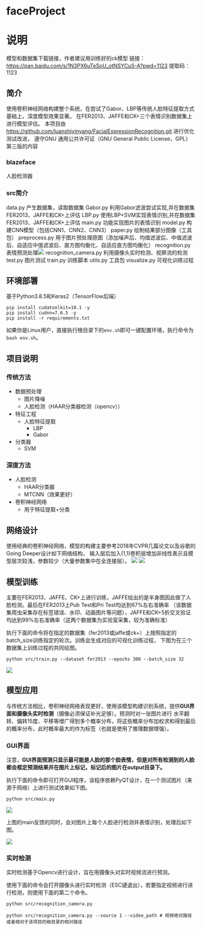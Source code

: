 # faceProject

# 说明
模型和数据集下载链接，作者建议用训练好的ck模型
链接：https://pan.baidu.com/s/1N3PX6uTeSoU_otNSYCuS-A?pwd=1123 
提取码：1123

## 简介
使用卷积神经网络构建整个系统，在尝试了Gabor、LBP等传统人脸特征提取方式基础上，深度模型效果显著。
在FER2013、JAFFE和CK+三个表情识别数据集上进行模型评估。
本项目由 https://github.com/luanshiyinyang/FacialExpressionRecognition.git 进行优化测试改进，
遵守GNU 通用公共许可证（GNU General Public License，GPL）第三版的内容
### blazeface
人脸检测器
### src简介
data.py 产生数据集，读取数据集
Gabor.py 利用Gabor滤波尝试实现,并在数据集FER2013、JAFFE和CK+上评估
LBP.py 使用LBP+SVM实现表情识别,并在数据集FER2013、JAFFE和CK+上评估
main.py 功能实现图片的表情识别
model.py 构建CNN模型（包括CNN1、CNN2、CNN3）
paper.py 绘制结果部分图像（工具包）
preprocess.py 用于图片预处理原图（添加噪声后、均值滤波后、中值滤波后、自适应中值滤波后、直方图均衡化、自适应直方图均衡化）
recognition.py 表情预测处理![](./output/happy1.png)
recognition_camera.py 利用摄像头实时检测、视屏流的检测
test.py 图片测试
train.py 训练脚本
utils.py 工具包
visualize.py 可视化训练过程

## 环境部署
基于Python3.8.5和Keras2（TensorFlow后端）
```shell script
pip install cudatoolkit=10.1 -y
pip install cudnn=7.6.5 -y
pip install -r requirements.txt
```
如果你是Linux用户，直接执行根目录下的`env.sh`即可一键配置环境，执行命令为`bash env.sh`。

## 项目说明
### **传统方法**
- 数据预处理
	- 图片降噪
	- 人脸检测（HAAR分类器检测（opencv））
- 特征工程
	- 人脸特征提取
		- LBP
		- Gabor
- 分类器
	- SVM
### **深度方法**
- 人脸检测
	- HAAR分类器
	- MTCNN（效果更好）
- 卷积神经网络
  - 用于特征提取+分类


## 网络设计
使用经典的卷积神经网络，模型的构建主要参考2018年CVPR几篇论文以及谷歌的Going Deeper设计如下网络结构，
输入层后加入(1,1)卷积层增加非线性表示且模型层次较浅，参数较少（大量参数集中在全连接层）。
![](./assets/CNN.png)
![](./assets/model.png)



## 模型训练
主要在FER2013、JAFFE、CK+上进行训练，JAFFE给出的是半身图因此做了人脸检测。最后在FER2013上Pub Test和Pri Test均达到67%左右准确率
（该数据集爬虫采集存在标签错误、水印、动画图片等问题），JAFFE和CK+5折交叉验证均达到99%左右准确率（这两个数据集为实验室采集，较为准确标准）

执行下面的命令将在指定的数据集（fer2013或jaffe或ck+）上按照指定的batch_size训练指定的轮次。训练会生成对应的可视化训练过程，
下图为在三个数据集上训练过程的共同绘图。

```shell
python src/train.py --dataset fer2013 --epochs 300 --batch_size 32
```
![](./assets/loss.png)


## 模型应用
与传统方法相比，卷积神经网络表现更好，使用该模型构建识别系统，提供**GUI界面和摄像头实时检测**（摄像必须保证补光足够）。预测时对一张图片进行
水平翻转、偏转15度、平移等增广得到多个概率分布，将这些概率分布加权求和得到最后的概率分布，此时概率最大的作为标签（也就是使用了推理数据增强）。

### **GUI界面**

注意，**GUI界面预测只显示最可能是人脸的那个脸表情，但是对所有检测到的人脸都会框定预测结果并在图片上标记，标记后的图片在output目录下。**

执行下面的命令即可打开GUI程序，该程序依赖PyQT设计，在一个测试图片（来源于网络）上进行测试效果如下图。

```shell
python src/main.py
```
![](./assets/gui.png)

上图的main反馈的同时，会对图片上每个人脸进行检测并表情识别，处理后如下图。

![](./assets/rst.png)

### **实时检测**
实时检测基于Opencv进行设计，旨在用摄像头对实时视频流进行预测。

使用下面的命令会打开摄像头进行实时检测（ESC键退出），若要指定视频进行进行检测，则使用下面的第二个命令。
```shell
python src/recognition_camera.py
```

```shell
python src/recognition_camera.py --source 1 --video_path # 视频绝对路径或者相对于该项目的根目录的相对路径
```
